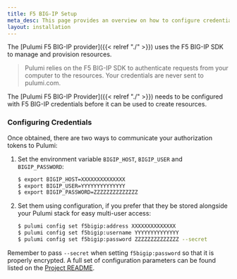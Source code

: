 ```yaml
---
title: F5 BIG-IP Setup
meta_desc: This page provides an overview on how to configure credentials for the Pulumi F5 BIG-IP Provider.
layout: installation
---
```


The [Pulumi F5 BIG-IP provider]({{< relref "./" >}}) uses the F5 BIG-IP SDK to manage and provision resources.

> Pulumi relies on the F5 BIG-IP SDK to authenticate requests from your computer to the resources. Your credentials are never sent
> to pulumi.com.

The [Pulumi F5 BIG-IP Provider]({{< relref "./" >}}) needs to be configured with F5 BIG-IP credentials
before it can be used to create resources.

### Configuring Credentials

Once obtained, there are two ways to communicate your authorization tokens to Pulumi:

1. Set the environment variable `BIGIP_HOST`, `BIGIP_USER` and `BIGIP_PASSWORD`:

    ```bash
    $ export BIGIP_HOST=XXXXXXXXXXXXXX
    $ export BIGIP_USER=YYYYYYYYYYYYYY
    $ export BIGIP_PASSWORD=ZZZZZZZZZZZZZZ
    ```

2. Set them using configuration, if you prefer that they be stored alongside your Pulumi stack for easy multi-user access:

    ```bash
    $ pulumi config set f5bigip:address XXXXXXXXXXXXXX
    $ pulumi config set f5bigip:username YYYYYYYYYYYYYY
    $ pulumi config set f5bigip:password ZZZZZZZZZZZZZZ --secret
    ```

Remember to pass `--secret` when setting `f5bigip:password` so that it is properly encrypted. A full set of configuration parameters
can be found listed on the [Project README](https://github.com/pulumi/pulumi-f5bigip/blob/master/README.md).
